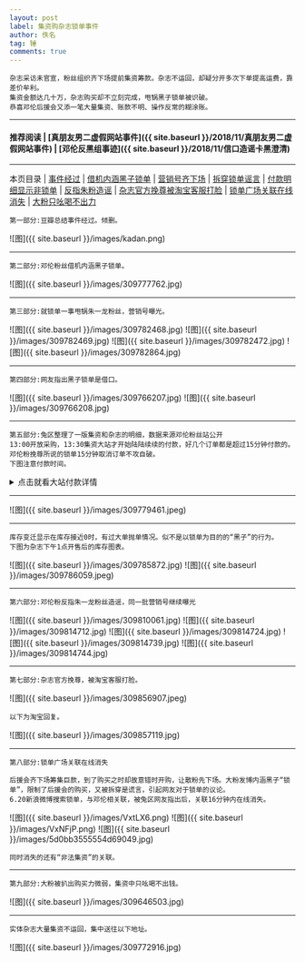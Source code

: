 ```yaml
---
layout: post
label: 集资购杂志锁单事件
author: 佚名
tag: 锤
comments: true
---
```


    杂志采访未官宣，粉丝组织齐下场提前集资筹款。杂志不运回，却疑分开多次下单提高运费，靠差价牟利。
    集资金额达几十万，杂志购买却不立刻完成，甩锅黑子锁单被识破。
    恭喜邓伦后援会又添一笔大量集资、账款不明、操作反常的糊涂账。
    
---
#### 推荐阅读 | [真朋友男二虚假网站事件]({{ site.baseurl }}/2018/11/真朋友男二虚假网站事件) \| [邓伦反黑组事迹]({{ site.baseurl }}/2018/11/信口造谣卡黑澄清) 
---
本页目录 \| [事件经过](#dxjja) \| [借机内涵黑子锁单](#dxjjb) \| [营销号齐下场](#dxjjc) \| [拆穿锁单谣言](#dxjjd) \| [付款明细显示非锁单](#dxjje) \| [反指朱粉造谣](#dxjjf) \| [杂志官方挽尊被淘宝客服打脸](#dxjjg) \| [锁单广场关联在线消失](#dxjjh) \| [大粉只吆喝不出力](#dxjji)


<a class="anchor" name="dxjja"></a>

    第一部分:豆瓣总结事件经过。倾删。

![图]({{ site.baseurl }}/images/kadan.png)


---


<a class="anchor" name="dxjjb"></a>

    第二部分:邓伦粉丝借机内涵黑子锁单。

![图]({{ site.baseurl }}/images/309777762.jpg)

---

<a class="anchor" name="dxjjc"></a>

    第三部分:就锁单一事甩锅朱一龙粉丝，营销号曝光。

![图]({{ site.baseurl }}/images/309782468.jpg)
![图]({{ site.baseurl }}/images/309782469.jpg)
![图]({{ site.baseurl }}/images/309782472.jpg)
![图]({{ site.baseurl }}/images/309782864.jpg)


---

<a class="anchor" name="dxjjd"></a>

    第四部分:网友指出黑子锁单是借口。

![图]({{ site.baseurl }}/images/309766207.jpg)
![图]({{ site.baseurl }}/images/309766208.jpg)



---

<a class="anchor" name="dxjje"></a>

    第五部分:兔区整理了一版集资和杂志的明细，数据来源邓伦粉丝站公开
    13:00开放采购，13:30集资大站才开始陆陆续续的付款，好几个订单都是超过15分钟付款的。邓伦粉挽尊所说的锁单15分钟取消订单不攻自破。
    下图注意付款时间。


<details><summary>点击就看大站付款详情</summary><img src="{{ site.baseurl }}/images/309772916.jpg">
<img src="{{ site.baseurl }}/images/309776586.jpg"><img src="{{ site.baseurl }}/images/309777341.jpg"></details>



---

![图]({{ site.baseurl }}/images/309779461.jpeg)

---

    库存变迁显示在库存接近0时，有过大单抛单情况。似不是以锁单为目的的“黑子”的行为。
    下图为杂志下午1点开售后的库存图表。
    
![图]({{ site.baseurl }}/images/309785872.jpg)
![图]({{ site.baseurl }}/images/309786059.jpeg)


---


<a class="anchor" name="dxjjf"></a>

    第六部分:邓伦粉反指朱一龙粉丝造谣，同一批营销号继续曝光
    
![图]({{ site.baseurl }}/images/309810061.jpg)
![图]({{ site.baseurl }}/images/309814712.jpg)
![图]({{ site.baseurl }}/images/309814724.jpg)
![图]({{ site.baseurl }}/images/309814739.jpg)
![图]({{ site.baseurl }}/images/309814744.jpg)

---

<a class="anchor" name="dxjjg"></a>

    第七部分:杂志官方挽尊，被淘宝客服打脸。

![图]({{ site.baseurl }}/images/309856907.jpeg)

    以下为淘宝回复。

![图]({{ site.baseurl }}/images/309857119.jpg)

---


<a class="anchor" name="dxjjh"></a>

    第八部分:锁单广场关联在线消失
    
    后援会齐下场筹集巨款，到了购买之时却故意错时开购，让散粉先下场。大粉发博内涵黑子“锁单”，限制了后援会的购买，又被拆穿是谎言，引起网友对于锁单的议论。
    6.20新浪微博搜索锁单，与邓伦相关联，被兔区网友指出后，关联16分钟内在线消失。

![图]({{ site.baseurl }}/images/VxtLX6.png)
![图]({{ site.baseurl }}/images/VxNFjP.png)
![图]({{ site.baseurl }}/images/5d0bb3555554d69049.jpg)

    同时消失的还有“非法集资”的关联。
    
---

<a class="anchor" name="dxjji"></a>

    第九部分:大粉被扒出购买力微弱，集资中只吆喝不出钱。

![图]({{ site.baseurl }}/images/309646503.jpg)

---

    实体杂志大量集资不运回，集中送往以下地址。

![图]({{ site.baseurl }}/images/309772916.jpg)
